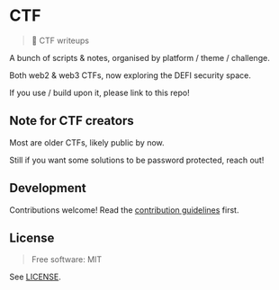 # CTF

> :triangular_flag_on_post: CTF writeups

A bunch of scripts & notes, organised by platform / theme / challenge.

Both web2 & web3 CTFs, now exploring the DEFI security space.

If you use / build upon it, please link to this repo!

## Note for CTF creators

Most are older CTFs, likely public by now.

Still if you want some solutions to be password protected, reach out!

## Development

Contributions welcome! Read the [contribution guidelines](CONTRIBUTING.md) first.

## License

> Free software: MIT

See [LICENSE](LICENSE).
